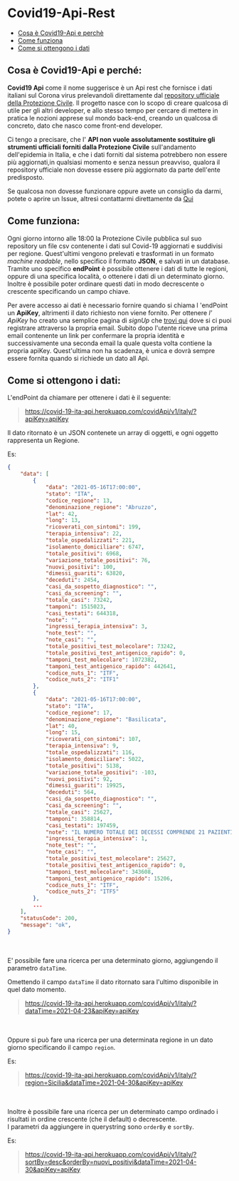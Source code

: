 # Covid19-Api-Rest

- [Cosa è Covid19-Api e perchè](#description-project)
- [Come funziona](#work)
- [Come si ottengono i dati](#how-to)
<div id="description-project"></div>

## Cosa è Covid19-Api e perché:

**Covid19 Api** come il nome suggerisce è un Api rest che fornisce i dati italiani sul Corona virus prelevandoli direttamente dal [repository ufficiale della Protezione Civile](https://github.com/pcm-dpc/COVID-19).
Il progetto nasce con lo scopo di creare qualcosa di utile per gli altri developer, e allo stesso tempo per cercare di mettere in pratica le nozioni apprese sul mondo back-end, creando un qualcosa di concreto, dato che nasco come front-end developer.

Ci tengo a precisare, che l' **API non vuole assolutamente sostituire gli strumenti ufficiali forniti dalla Protezione Civile** sull'andamento dell'epidemia in Italia, e che i dati forniti dal sistema potrebbero non essere più aggiornati,in qualsiasi momento e senza nessun preavviso, qualora il repository ufficiale non dovesse essere più aggiornato da parte dell'ente predisposto.

Se qualcosa non dovesse funzionare oppure avete un consiglio da darmi, potete o aprire un Issue, altresì contattarmi direttamente da [Qui](https://www.donatotuzzolino.com/)

<div id="work"></div>

## Come funziona:

Ogni giorno intorno alle 18:00 la Protezione Civile pubblica sul suo repository un file csv contenente i dati sul Covid-19 aggiornati e suddivisi per regione.
Quest'ultimi vengono prelevati e trasformati in un formato _machine readable_, nello specifico il formato **JSON**, e salvati in un database.
Tramite uno specifico **endPoint** è possibile ottenere i dati di tutte le regioni, oppure di una specifica località, o ottenere i dati di un determinato giorno.
Inoltre è possibile poter ordinare questi dati in modo decrescente o crescente specificando un campo chiave.

Per avere accesso ai dati è necessario fornire quando si chiama l 'endPoint un **ApiKey**, altrimenti il dato richiesto non viene fornito.
Per ottenere _l' ApiKey_ ho creato una semplice pagina di _signUp_ che [trovi qui](https://www.donatotuzzolino.com/covidDashboard/) dove si ci puoi registrare attraverso la propria email.
Subito dopo l'utente riceve una prima email contenente un link per confermare la propria identità e successivamente una seconda email la quale questa volta contiene la propria apiKey.
Quest'ultima non ha scadenza, è unica e dovrà sempre essere fornita quando si richiede un dato all Api.

<div id="how-to"></div>

## Come si ottengono i dati:

L'endPoint da chiamare per ottenere i dati è il seguente:

> https://covid-19-ita-api.herokuapp.com/covidApi/v1/italy/?apiKey=apiKey

Il dato ritornato è un JSON contenete un array di oggetti, e ogni oggetto rappresenta un Regione.

Es:

```JSON
{
    "data": [
        {
            "data": "2021-05-16T17:00:00",
            "stato": "ITA",
            "codice_regione": 13,
            "denominazione_regione": "Abruzzo",
            "lat": 42,
            "long": 13,
            "ricoverati_con_sintomi": 199,
            "terapia_intensiva": 22,
            "totale_ospedalizzati": 221,
            "isolamento_domiciliare": 6747,
            "totale_positivi": 6968,
            "variazione_totale_positivi": 76,
            "nuovi_positivi": 100,
            "dimessi_guariti": 63820,
            "deceduti": 2454,
            "casi_da_sospetto_diagnostico": "",
            "casi_da_screening": "",
            "totale_casi": 73242,
            "tamponi": 1515023,
            "casi_testati": 644318,
            "note": "",
            "ingressi_terapia_intensiva": 3,
            "note_test": "",
            "note_casi": "",
            "totale_positivi_test_molecolare": 73242,
            "totale_positivi_test_antigenico_rapido": 0,
            "tamponi_test_molecolare": 1072382,
            "tamponi_test_antigenico_rapido": 442641,
            "codice_nuts_1": "ITF",
            "codice_nuts_2": "ITF1"
        },
        {
            "data": "2021-05-16T17:00:00",
            "stato": "ITA",
            "codice_regione": 17,
            "denominazione_regione": "Basilicata",
            "lat": 40,
            "long": 15,
            "ricoverati_con_sintomi": 107,
            "terapia_intensiva": 9,
            "totale_ospedalizzati": 116,
            "isolamento_domiciliare": 5022,
            "totale_positivi": 5138,
            "variazione_totale_positivi": -103,
            "nuovi_positivi": 92,
            "dimessi_guariti": 19925,
            "deceduti": 564,
            "casi_da_sospetto_diagnostico": "",
            "casi_da_screening": "",
            "totale_casi": 25627,
            "tamponi": 358814,
            "casi_testati": 197459,
            "note": "IL NUMERO TOTALE DEI DECESSI COMPRENDE 21 PAZIENTI NON RESIDENTI, DECEDUTI  IN STRUTTURE OSPEDALIERE DELLA REGIONE BASILICATA.",
            "ingressi_terapia_intensiva": 1,
            "note_test": "",
            "note_casi": "",
            "totale_positivi_test_molecolare": 25627,
            "totale_positivi_test_antigenico_rapido": 0,
            "tamponi_test_molecolare": 343608,
            "tamponi_test_antigenico_rapido": 15206,
            "codice_nuts_1": "ITF",
            "codice_nuts_2": "ITF5"
        },
        ...
    ],
    "statusCode": 200,
    "message": "ok",
}
```

<br><br>
E' possibile fare una ricerca per una determinato giorno, aggiungendo il parametro `dataTime`.

Omettendo il campo `dataTime` il dato ritornato sara l'ultimo disponibile in quel dato momento.

> https://covid-19-ita-api.herokuapp.com/covidApi/v1/italy/?dataTime=2021-04-23&apiKey=apiKey

<br><br>
Oppure si può fare una ricerca per una determinata regione in un dato giorno specificando il campo `region`.

Es:

> https://covid-19-ita-api.herokuapp.com/covidApi/v1/italy/?region=Sicilia&dataTime=2021-04-30&apiKey=apiKey

<br><br>
Inoltre è possibile fare una ricerca per un determinato campo ordinado i risultati in ordine crescente (che il default) o decrescente.<br>
I parametri da aggiungere in querystring sono `orderBy` e `sortBy`.

Es:

> https://covid-19-ita-api.herokuapp.com/covidApi/v1/italy/?sortBy=desc&orderBy=nuovi_positivi&dataTime=2021-04-30&apiKey=apiKey
